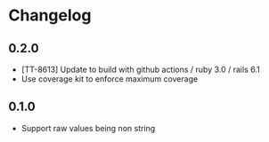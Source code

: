 # Changelog

## 0.2.0

* [TT-8613] Update to build with github actions / ruby 3.0 / rails 6.1
* Use coverage kit to enforce maximum coverage

## 0.1.0

* Support raw values being non string
